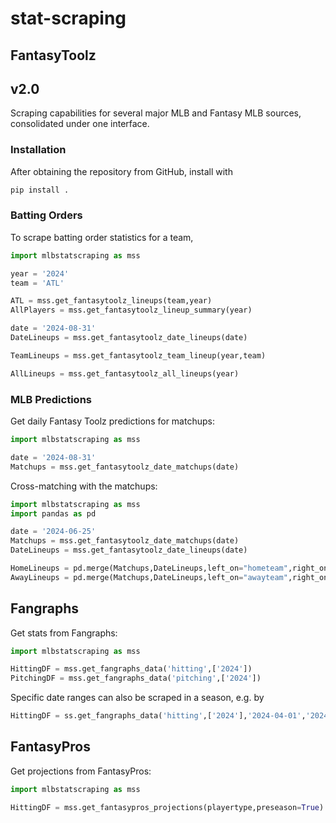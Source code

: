 # stat-scraping
## FantasyToolz
## v2.0

Scraping capabilities for several major MLB and Fantasy MLB sources, consolidated under one interface.

### Installation

After obtaining the repository from GitHub, install with 

```bash
pip install .
```

### Batting Orders
To scrape batting order statistics for a team,

```python
import mlbstatscraping as mss

year = '2024'
team = 'ATL'

ATL = mss.get_fantasytoolz_lineups(team,year)
AllPlayers = mss.get_fantasytoolz_lineup_summary(year)

date = '2024-08-31'
DateLineups = mss.get_fantasytoolz_date_lineups(date)

TeamLineups = mss.get_fantasytoolz_team_lineup(year,team)

AllLineups = mss.get_fantasytoolz_all_lineups(year)
```

### MLB Predictions

Get daily Fantasy Toolz predictions for matchups:

```python
import mlbstatscraping as mss

date = '2024-08-31'
Matchups = mss.get_fantasytoolz_date_matchups(date)
```

Cross-matching with the matchups:
```python 
import mlbstatscraping as mss
import pandas as pd

date = '2024-06-25'
Matchups = mss.get_fantasytoolz_date_matchups(date)
DateLineups = mss.get_fantasytoolz_date_lineups(date)

HomeLineups = pd.merge(Matchups,DateLineups,left_on="hometeam",right_on="team")
AwayLineups = pd.merge(Matchups,DateLineups,left_on="awayteam",right_on="team")

```


## Fangraphs

Get stats from Fangraphs:

```python
import mlbstatscraping as mss

HittingDF = mss.get_fangraphs_data('hitting',['2024'])
PitchingDF = mss.get_fangraphs_data('pitching',['2024'])
```

Specific date ranges can also be scraped in a season, e.g. by
```python
HittingDF = ss.get_fangraphs_data('hitting',['2024'],'2024-04-01','2024-05-01')
```

## FantasyPros

Get projections from FantasyPros:

```python
import mlbstatscraping as mss

HittingDF = mss.get_fantasypros_projections(playertype,preseason=True)
```